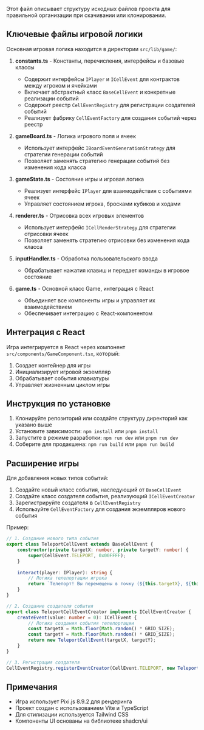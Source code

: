 Этот файл описывает структуру исходных файлов проекта для правильной организации при скачивании или клонировании.

## Ключевые файлы игровой логики

Основная игровая логика находится в директории `src/lib/game/`:

1. **constants.ts** - Константы, перечисления, интерфейсы и базовые классы
   - Содержит интерфейсы `IPlayer` и `ICellEvent` для контрактов между игроком и ячейками
   - Включает абстрактный класс `BaseCellEvent` и конкретные реализации событий
   - Содержит реестр `CellEventRegistry` для регистрации создателей событий
   - Реализует фабрику `CellEventFactory` для создания событий через реестр

2. **gameBoard.ts** - Логика игрового поля и ячеек
   - Использует интерфейс `IBoardEventGenerationStrategy` для стратегии генерации событий
   - Позволяет заменять стратегию генерации событий без изменения кода класса

3. **gameState.ts** - Состояние игры и игровая логика
   - Реализует интерфейс `IPlayer` для взаимодействия с событиями ячеек
   - Управляет состоянием игрока, бросками кубиков и ходами

4. **renderer.ts** - Отрисовка всех игровых элементов
   - Использует интерфейс `ICellRenderStrategy` для стратегии отрисовки ячеек
   - Позволяет заменять стратегию отрисовки без изменения кода класса

5. **inputHandler.ts** - Обработка пользовательского ввода
   - Обрабатывает нажатия клавиш и передает команды в игровое состояние

6. **game.ts** - Основной класс Game, интеграция с React
   - Объединяет все компоненты игры и управляет их взаимодействием
   - Обеспечивает интеграцию с React-компонентом

## Интеграция с React

Игра интегрируется в React через компонент `src/components/GameComponent.tsx`, который:

1. Создает контейнер для игры
2. Инициализирует игровой экземпляр
3. Обрабатывает события клавиатуры
4. Управляет жизненным циклом игры

## Инструкция по установке

1. Клонируйте репозиторий или создайте структуру директорий как указано выше
2. Установите зависимости: `npm install` или `pnpm install`
3. Запустите в режиме разработки: `npm run dev` или `pnpm run dev`
4. Соберите для продакшена: `npm run build` или `pnpm run build`

## Расширение игры

Для добавления новых типов событий:

1. Создайте новый класс события, наследующий от `BaseCellEvent`
2. Создайте класс создателя события, реализующий `ICellEventCreator`
3. Зарегистрируйте создателя в `CellEventRegistry`
4. Используйте `CellEventFactory` для создания экземпляров нового события

Пример:
```typescript
// 1. Создание нового типа события
export class TeleportCellEvent extends BaseCellEvent {
    constructor(private targetX: number, private targetY: number) {
        super(CellEvent.TELEPORT, 0x00FFFF);
    }
    
    interact(player: IPlayer): string {
        // Логика телепортации игрока
        return `Телепорт! Вы перемещены в точку (${this.targetX}, ${this.targetY}).`;
    }
}

// 2. Создание создателя события
export class TeleportCellEventCreator implements ICellEventCreator {
    createEvent(value: number = 0): ICellEvent {
        // Логика создания события телепортации
        const targetX = Math.floor(Math.random() * GRID_SIZE);
        const targetY = Math.floor(Math.random() * GRID_SIZE);
        return new TeleportCellEvent(targetX, targetY);
    }
}

// 3. Регистрация создателя
CellEventRegistry.registerEventCreator(CellEvent.TELEPORT, new TeleportCellEventCreator());
```

## Примечания

- Игра использует Pixi.js 8.9.2 для рендеринга
- Проект создан с использованием Vite и TypeScript
- Для стилизации используется Tailwind CSS
- Компоненты UI основаны на библиотеке shadcn/ui
